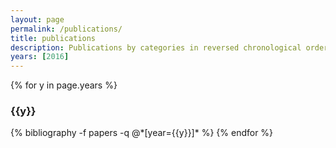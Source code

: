 ```yaml
---
layout: page
permalink: /publications/
title: publications
description: Publications by categories in reversed chronological order.
years: [2016]
---
```


{% for y in page.years %}
  <h3 class="year">{{y}}</h3>
  {% bibliography -f papers -q @*[year={{y}}]* %}
{% endfor %}